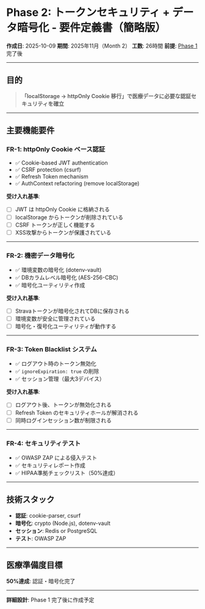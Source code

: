 # Phase 2: トークンセキュリティ + データ暗号化 - 要件定義書（簡略版）

**作成日**: 2025-10-09
**期間**: 2025年11月（Month 2）
**工数**: 26時間
**前提**: [Phase 1](../phase1-core-improvements/) 完了後

---

## 目的

> **「localStorage → httpOnly Cookie 移行」で医療データに必要な認証セキュリティを確立**

---

## 主要機能要件

### FR-1: httpOnly Cookie ベース認証

- ✅ Cookie-based JWT authentication
- ✅ CSRF protection (csurf)
- ✅ Refresh Token mechanism
- ✅ AuthContext refactoring (remove localStorage)

**受け入れ基準**:
- [ ] JWT は httpOnly Cookie に格納される
- [ ] localStorage からトークンが削除されている
- [ ] CSRF トークンが正しく機能する
- [ ] XSS攻撃からトークンが保護されている

---

### FR-2: 機密データ暗号化

- ✅ 環境変数の暗号化 (dotenv-vault)
- ✅ DBカラムレベル暗号化 (AES-256-CBC)
- ✅ 暗号化ユーティリティ作成

**受け入れ基準**:
- [ ] Stravaトークンが暗号化されてDBに保存される
- [ ] 環境変数が安全に管理されている
- [ ] 暗号化・復号化ユーティリティが動作する

---

### FR-3: Token Blacklist システム

- ✅ ログアウト時のトークン無効化
- ✅ `ignoreExpiration: true` の削除
- ✅ セッション管理（最大3デバイス）

**受け入れ基準**:
- [ ] ログアウト後、トークンが無効化される
- [ ] Refresh Token のセキュリティホールが解消される
- [ ] 同時ログインセッション数が制限される

---

### FR-4: セキュリティテスト

- ✅ OWASP ZAP による侵入テスト
- ✅ セキュリティレポート作成
- ✅ HIPAA準拠チェックリスト（50%達成）

---

## 技術スタック

- **認証**: cookie-parser, csurf
- **暗号化**: crypto (Node.js), dotenv-vault
- **セッション**: Redis or PostgreSQL
- **テスト**: OWASP ZAP

---

## 医療準備度目標

**50%達成**: 認証・暗号化完了

---

**詳細設計**: Phase 1 完了後に作成予定
